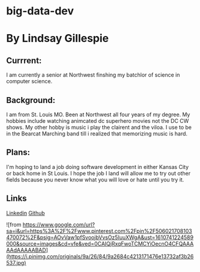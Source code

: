 # big-data-dev
# By Lindsay Gillespie

## Currrent: 
I am currently a senior at Northwest finshing my batchlor of science in computer science.

## Background:
I am from St. Louis MO. Been at Northwest all four years of my degree. My hobbies include watching animcated dc superhero movies not the DC CW shows. My other hobby is music i play the clairent and the viloa. I use to be in the Bearcat Marching band till i realized that memorizing music is hard.

## Plans:
I'm hoping to land a job doing software development in either Kansas City or back home in St Louis. I hope the job I land will allow me to try out other fields because you never know what you will love or hate until you try it.

## Links
[Linkedin](https://www.linkedin.com/in/lindsay-gillespie-68b620122)
[Github]( https://github.com/LinGill21)

![from https://www.google.com/url?sa=i&url=https%3A%2F%2Fwww.pinterest.com%2Fpin%2F506021708103470072%2F&psig=AOvVaw1pfSvoojbVvsOz5IuuXWgA&ust=1610741224589000&source=images&cd=vfe&ved=0CAIQjRxqFwoTCMCYiOecnO4CFQAAAAAdAAAAABAD](https://i.pinimg.com/originals/9a/26/84/9a2684c4213171476e13732af3b26537.jpg)

